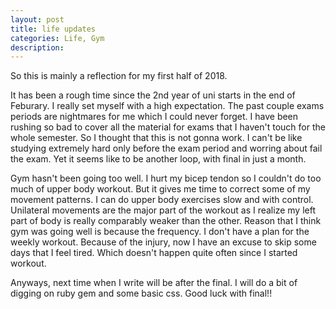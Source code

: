 ```yaml
---
layout: post
title: life updates 
categories: Life, Gym
description: 
---
```


So this is mainly a reflection for my first half of 2018.


It has been a rough time since the 2nd year of uni starts in the end of Feburary. I really set myself with a high expectation. The past couple 
exams periods are nightmares for me which I could never forget. I have been rushing so bad to cover all the material for exams that 
I haven't touch for the whole semester. So I thought that this is not gonna work. I can't be like studying extremely hard only before the exam
period and worring about fail the exam. Yet it seems like to be another loop, with final in just a month.


Gym hasn't been going too well. I hurt my bicep tendon so I couldn't do too much of upper body workout. But it gives me time to correct some
of my movement patterns. I can do upper body exercises slow and with control. Unilateral movements are the major part of the workout as I realize
my left part of body is really comparably weaker than the other. Reason that I think gym was going well is because the frequency. I don't have 
a plan for the weekly workout. Because of the injury, now I have an excuse to skip some days that I feel tired. Which doesn't happen quite often
since I started workout. 


Anyways, next time when I write will be after the final. I will do a bit of digging on ruby gem and some basic css. Good luck with final!!
